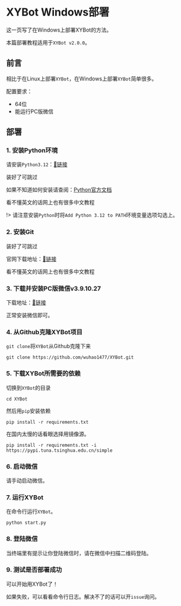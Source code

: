 # XYBot Windows部署

这一页写了在Windows上部署XYBot的方法。

本篇部署教程适用于`XYBot v2.0.0`。

## 前言

相比于在Linux上部署`XYBot`，在Windows上部署`XYBot`简单很多。

配置要求：

- 64位
- 能运行PC版微信

## 部署

### 1. 安装Python环境

请安装`Python3.12`：[🔗链接](https://www.python.org/downloads/release/python-3127/)

装好了可跳过

如果不知道如何安装请查阅：[Python官方文档](https://docs.python.org/3.9/using/windows.html)

看不懂英文的话网上也有很多中文教程

!> 请注意安装`Python`时将`Add Python 3.12 to PATH`环境变量选项勾选上。

### 2. 安装Git

装好了可跳过

官网下载地址：[🔗链接](https://git-scm.com/download/win)

看不懂英文的话网上也有很多中文教程

### 3. 下载并安装PC版微信v3.9.10.27

下载地址：[🔗链接](https://github.com/tom-snow/wechat-windows-versions/releases/tag/v3.9.10.27)

正常安装微信即可。

### 4. 从Github克隆XYBot项目

`git clone`将`XYBot`从Github克隆下来

```commandline
git clone https://github.com/wuhao1477/XYBot.git
```

### 5. 下载XYBot所需要的依赖

切换到`XYBot`的目录

```commandline
cd XYBot
```

然后用`pip`安装依赖

```commandline
pip install -r requirements.txt
```

在国内太慢的话看眼选择用镜像源。

```commandline
pip install -r requirements.txt -i https://pypi.tuna.tsinghua.edu.cn/simple
```
### 6. 启动微信

请手动启动微信。

### 7. 运行XYBot

在命令行运行`XYBot`。

```commandline
python start.py
```

### 8. 登陆微信

当终端里有提示让你登陆微信时，请在微信中扫描二维码登陆。

### 9. 测试是否部署成功

可以开始用XYBot了！

如果失败，可以看看命令行日志。解决不了的话可以开`issue`询问。

